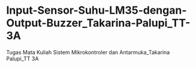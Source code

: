 # Input-Sensor-Suhu-LM35-dengan-Output-Buzzer_Takarina-Palupi_TT-3A
Tugas Mata Kuliah Sistem Mikrokontroler dan Antarmuka_Takarina Palupi_TT 3A
